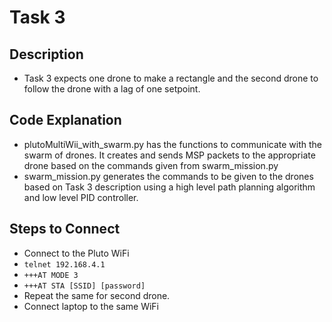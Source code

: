 # Task 3

## Description
- Task 3 expects one drone to make a rectangle and the second drone to follow the drone with a lag of one setpoint.

## Code Explanation
- plutoMultiWii_with_swarm.py has the functions to communicate with the swarm of drones. It creates and sends MSP packets to the appropriate drone based on the commands given from swarm_mission.py
- swarm_mission.py generates the commands to be given to the drones based on Task 3 description using a high level path planning algorithm and low level PID controller.
   
## Steps to Connect

* Connect to the Pluto WiFi 
* `telnet 192.168.4.1`
* `+++AT MODE 3`
* `+++AT STA [SSID] [password]`
* Repeat the same for second drone.
* Connect laptop to the same WiFi
